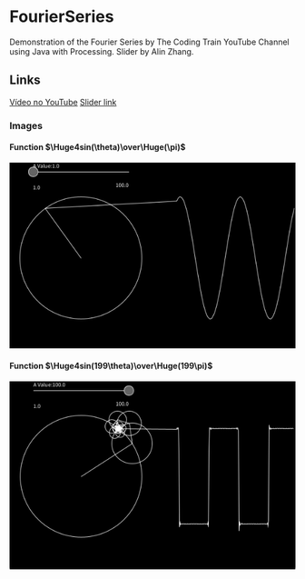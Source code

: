 # FourierSeries
Demonstration of the Fourier Series by The Coding Train YouTube Channel using Java with Processing. Slider by Alin Zhang.

## Links
[Vídeo no YouTube](https://www.youtube.com/watch?v=Mm2eYfj0SgA&ab_channel=TheCodingTrain)
[Slider link](https://openprocessing.org/sketch/1689253)

### Images
#### Function $\Huge4sin(\theta)\over\Huge(\pi)$
![1](/Images/1.png)

#### Function $\Huge4sin(199\theta)\over\Huge(199\pi)$
![2](/Images/2.png)
